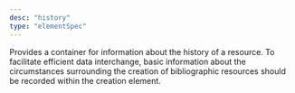 ```yaml
---
desc: "history"
type: "elementSpec"
---
```


Provides a container for information about the history of a resource. To facilitate
efficient data interchange, basic information about the circumstances surrounding
the
creation of bibliographic resources should be recorded within the creation element.